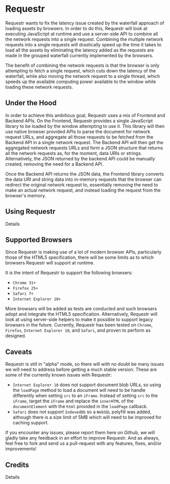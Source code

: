 Requestr
========

Requestr wants to fix the latency issue created by the waterfall approach of loading assets by browsers. In order to do this, Requestr will look at executing JavaScript at runtime and use a server-side API to combine all the network requests into a single request. Combining the multiple network requests into a single requests will drastically speed up the time it takes to load all the assets by eliminating the latency added as the requests are made in the grouped waterfall currently implemented by the browsers.

The benefit of combining the network requests is that the browser is only attempting to fetch a single request, which cuts down the latency of the waterfall, while also moving the network request to a single thread, which speeds up the available computing power available to the window while loading these network requests.

Under the Hood
--------------

In order to achieve this ambitious goal, Requestr uses a mix of Frontend and Backend APIs. On the Frontend, Requestr provides a single JavaScript library to be loaded by the window attempting to use it. This library will then use native browser provided APIs to parse the document for network request URLs, and aggregate all those requests to be fetched from the Backend API in a single network request. The Backend API will then get the aggregated network requests URLs and form a JSON structure that returns all the network requests as, for the moment, data URIs or strings. Alternatively, the JSON returned by the backend API could be manually created, removing the need for a Backend API.

Once the Backend API returns the JSON data, the Frontend library converts the data URI and string data into in-memory requests that the browser can redirect the original network request to, essentially removing the need to make an actual network request, and instead loading the request from the browser's memory.


Using Requestr
--------------

Details


Supported Browsers
------------------

Since Requestr is making use of a lot of modern browser APIs, particularly those of the HTML5 specification, there will be some limits as to which browsers Requestr will support at runtime.

It is the intent of Requestr to support the following browsers:

- `Chrome 31+`
- `Firefox 25+`
- `Safari 7+`
- `Internet Explorer 10+`

More browsers will be added as tests are conducted and such browsers adopt and integrate the HTML5 specification. Alternatively, Requestr will look at using server-side helpers to make it possible to support legacy browsers in the future. Currently, Requestr has been tested on `Chrome`, `Firefox`, `Internet Explorer 10`, and `Safari`, and proven to perform as designed.


Caveats
-------

Requestr is still in "alpha" mode, so there will with no doubt be many issues we will need to address before getting a much stable version. These are some of the currently known issues with Requestr:

- `Internet Explorer 10` does not support document blob URLs, so using the `loadPage` method to load a document will need to be handle differently when setting `src` to an `iFrame`. Instead of setting `src` to the `iFrame`, target the `iFrame` and replace the `innerHTML` of the `documentElement` with the `html` provided in the `loadPage` callback.
- `Safari` does not support `IndexedDb` so a `WebSQL` polyfill was added, although there is a size limit of 5MB which will need to be improved for caching support.

If you encounter any issues, please report them here on Github, we will gladly take any feedback in an effort to improve Requestr. And as always, feel free to fork and send us a pull-request with any features, fixes, and/or improvements!


Credits
-------

Details
